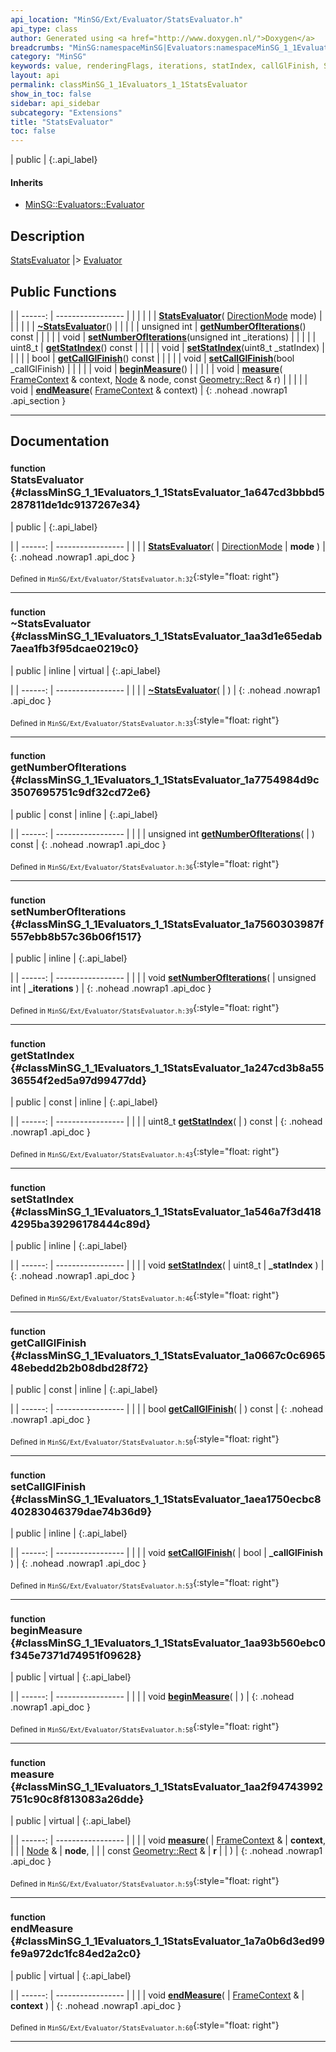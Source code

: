 ```yaml
---
api_location: "MinSG/Ext/Evaluator/StatsEvaluator.h"
api_type: class
author: Generated using <a href="http://www.doxygen.nl/">Doxygen</a>
breadcrumbs: "MinSG:namespaceMinSG|Evaluators:namespaceMinSG_1_1Evaluators"
category: "MinSG"
keywords: value, renderingFlags, iterations, statIndex, callGlFinish, StatsEvaluator, ~StatsEvaluator, getNumberOfIterations, setNumberOfIterations, getStatIndex, setStatIndex, getCallGlFinish, setCallGlFinish, beginMeasure, measure, endMeasure
layout: api
permalink: classMinSG_1_1Evaluators_1_1StatsEvaluator
show_in_toc: false
sidebar: api_sidebar
subcategory: "Extensions"
title: "StatsEvaluator"
toc: false
---
```


| public |
{:.api_label}

#### Inherits

* [MinSG::Evaluators::Evaluator](classMinSG_1_1Evaluators_1_1Evaluator)


## Description



 [StatsEvaluator](classMinSG_1_1Evaluators_1_1StatsEvaluator) |> [Evaluator](classMinSG_1_1Evaluators_1_1Evaluator) 



## Public Functions

|
| ------: | ----------------- |
|  | |
|  | **[StatsEvaluator](#classMinSG_1_1Evaluators_1_1StatsEvaluator_1a647cd3bbbd5287811de1dc9137267e34)**( [DirectionMode](classMinSG_1_1Evaluators_1_1Evaluator#classMinSG_1_1Evaluators_1_1Evaluator_1addbbec5e92458641beb8a715f7904b1b)  mode) |
|  | |
|  | **[~StatsEvaluator](#classMinSG_1_1Evaluators_1_1StatsEvaluator_1aa3d1e65edab7aea1fb3f95dcae0219c0)**() |
|  | |
| unsigned int | **[getNumberOfIterations](#classMinSG_1_1Evaluators_1_1StatsEvaluator_1a7754984d9c3507695751c9df32cd72e6)**() const |
|  | |
| void | **[setNumberOfIterations](#classMinSG_1_1Evaluators_1_1StatsEvaluator_1a7560303987f557ebb8b57c36b06f1517)**(unsigned int _iterations) |
|  | |
| uint8_t | **[getStatIndex](#classMinSG_1_1Evaluators_1_1StatsEvaluator_1a247cd3b8a5536554f2ed5a97d99477dd)**() const |
|  | |
| void | **[setStatIndex](#classMinSG_1_1Evaluators_1_1StatsEvaluator_1a546a7f3d4184295ba39296178444c89d)**(uint8_t _statIndex) |
|  | |
| bool | **[getCallGlFinish](#classMinSG_1_1Evaluators_1_1StatsEvaluator_1a0667c0c696548ebedd2b2b08dbd28f72)**() const |
|  | |
| void | **[setCallGlFinish](#classMinSG_1_1Evaluators_1_1StatsEvaluator_1aea1750ecbc840283046379dae74b36d9)**(bool _callGlFinish) |
|  | |
| void | **[beginMeasure](#classMinSG_1_1Evaluators_1_1StatsEvaluator_1aa93b560ebc0f345e7371d74951f09628)**() |
|  | |
| void | **[measure](#classMinSG_1_1Evaluators_1_1StatsEvaluator_1aa2f94743992751c90c8f813083a26dde)**( [FrameContext](classMinSG_1_1FrameContext) & context,  [Node](classMinSG_1_1Node) & node, const [Geometry::Rect](namespaceGeometry#namespaceGeometry_1acedeea2f6bddd99f077df6f73901a875) & r) |
|  | |
| void | **[endMeasure](#classMinSG_1_1Evaluators_1_1StatsEvaluator_1a7a0b6d3ed99fe9a972dc1fc84ed2a2c0)**( [FrameContext](classMinSG_1_1FrameContext) & context) |
{: .nohead .nowrap1 .api_section }


-------------------------------------------------------------------

## Documentation

### <small>function</small><br/> StatsEvaluator {#classMinSG_1_1Evaluators_1_1StatsEvaluator_1a647cd3bbbd5287811de1dc9137267e34}

| public |
{:.api_label}

|
| ------: | ----------------- |
|  |
|  **[StatsEvaluator](#classMinSG_1_1Evaluators_1_1StatsEvaluator_1a647cd3bbbd5287811de1dc9137267e34)**( |  [DirectionMode](classMinSG_1_1Evaluators_1_1Evaluator#classMinSG_1_1Evaluators_1_1Evaluator_1addbbec5e92458641beb8a715f7904b1b)  | **mode** ) |
{: .nohead .nowrap1 .api_doc }





<sub>Defined in `MinSG/Ext/Evaluator/StatsEvaluator.h:32`</sub>{:style="float: right"}

-------------------------------------------------------------------

### <small>function</small><br/> ~StatsEvaluator {#classMinSG_1_1Evaluators_1_1StatsEvaluator_1aa3d1e65edab7aea1fb3f95dcae0219c0}

| public | inline | virtual |
{:.api_label}

|
| ------: | ----------------- |
|  |
|  **[~StatsEvaluator](#classMinSG_1_1Evaluators_1_1StatsEvaluator_1aa3d1e65edab7aea1fb3f95dcae0219c0)**( |  ) |
{: .nohead .nowrap1 .api_doc }





<sub>Defined in `MinSG/Ext/Evaluator/StatsEvaluator.h:33`</sub>{:style="float: right"}

-------------------------------------------------------------------

### <small>function</small><br/> getNumberOfIterations {#classMinSG_1_1Evaluators_1_1StatsEvaluator_1a7754984d9c3507695751c9df32cd72e6}

| public | const | inline |
{:.api_label}

|
| ------: | ----------------- |
|  |
| unsigned int **[getNumberOfIterations](#classMinSG_1_1Evaluators_1_1StatsEvaluator_1a7754984d9c3507695751c9df32cd72e6)**( |  ) const |
{: .nohead .nowrap1 .api_doc }





<sub>Defined in `MinSG/Ext/Evaluator/StatsEvaluator.h:36`</sub>{:style="float: right"}

-------------------------------------------------------------------

### <small>function</small><br/> setNumberOfIterations {#classMinSG_1_1Evaluators_1_1StatsEvaluator_1a7560303987f557ebb8b57c36b06f1517}

| public | inline |
{:.api_label}

|
| ------: | ----------------- |
|  |
| void **[setNumberOfIterations](#classMinSG_1_1Evaluators_1_1StatsEvaluator_1a7560303987f557ebb8b57c36b06f1517)**( | unsigned int | **_iterations** ) |
{: .nohead .nowrap1 .api_doc }





<sub>Defined in `MinSG/Ext/Evaluator/StatsEvaluator.h:39`</sub>{:style="float: right"}

-------------------------------------------------------------------

### <small>function</small><br/> getStatIndex {#classMinSG_1_1Evaluators_1_1StatsEvaluator_1a247cd3b8a5536554f2ed5a97d99477dd}

| public | const | inline |
{:.api_label}

|
| ------: | ----------------- |
|  |
| uint8_t **[getStatIndex](#classMinSG_1_1Evaluators_1_1StatsEvaluator_1a247cd3b8a5536554f2ed5a97d99477dd)**( |  ) const |
{: .nohead .nowrap1 .api_doc }





<sub>Defined in `MinSG/Ext/Evaluator/StatsEvaluator.h:43`</sub>{:style="float: right"}

-------------------------------------------------------------------

### <small>function</small><br/> setStatIndex {#classMinSG_1_1Evaluators_1_1StatsEvaluator_1a546a7f3d4184295ba39296178444c89d}

| public | inline |
{:.api_label}

|
| ------: | ----------------- |
|  |
| void **[setStatIndex](#classMinSG_1_1Evaluators_1_1StatsEvaluator_1a546a7f3d4184295ba39296178444c89d)**( | uint8_t | **_statIndex** ) |
{: .nohead .nowrap1 .api_doc }





<sub>Defined in `MinSG/Ext/Evaluator/StatsEvaluator.h:46`</sub>{:style="float: right"}

-------------------------------------------------------------------

### <small>function</small><br/> getCallGlFinish {#classMinSG_1_1Evaluators_1_1StatsEvaluator_1a0667c0c696548ebedd2b2b08dbd28f72}

| public | const | inline |
{:.api_label}

|
| ------: | ----------------- |
|  |
| bool **[getCallGlFinish](#classMinSG_1_1Evaluators_1_1StatsEvaluator_1a0667c0c696548ebedd2b2b08dbd28f72)**( |  ) const |
{: .nohead .nowrap1 .api_doc }





<sub>Defined in `MinSG/Ext/Evaluator/StatsEvaluator.h:50`</sub>{:style="float: right"}

-------------------------------------------------------------------

### <small>function</small><br/> setCallGlFinish {#classMinSG_1_1Evaluators_1_1StatsEvaluator_1aea1750ecbc840283046379dae74b36d9}

| public | inline |
{:.api_label}

|
| ------: | ----------------- |
|  |
| void **[setCallGlFinish](#classMinSG_1_1Evaluators_1_1StatsEvaluator_1aea1750ecbc840283046379dae74b36d9)**( | bool | **_callGlFinish** ) |
{: .nohead .nowrap1 .api_doc }





<sub>Defined in `MinSG/Ext/Evaluator/StatsEvaluator.h:53`</sub>{:style="float: right"}

-------------------------------------------------------------------

### <small>function</small><br/> beginMeasure {#classMinSG_1_1Evaluators_1_1StatsEvaluator_1aa93b560ebc0f345e7371d74951f09628}

| public | virtual |
{:.api_label}

|
| ------: | ----------------- |
|  |
| void **[beginMeasure](#classMinSG_1_1Evaluators_1_1StatsEvaluator_1aa93b560ebc0f345e7371d74951f09628)**( |  ) |
{: .nohead .nowrap1 .api_doc }





<sub>Defined in `MinSG/Ext/Evaluator/StatsEvaluator.h:58`</sub>{:style="float: right"}

-------------------------------------------------------------------

### <small>function</small><br/> measure {#classMinSG_1_1Evaluators_1_1StatsEvaluator_1aa2f94743992751c90c8f813083a26dde}

| public | virtual |
{:.api_label}

|
| ------: | ----------------- |
|  |
| void **[measure](#classMinSG_1_1Evaluators_1_1StatsEvaluator_1aa2f94743992751c90c8f813083a26dde)**( |  [FrameContext](classMinSG_1_1FrameContext) & | **context**, |
| |  [Node](classMinSG_1_1Node) & | **node**, |
| | const [Geometry::Rect](namespaceGeometry#namespaceGeometry_1acedeea2f6bddd99f077df6f73901a875) & | **r** |
|   ) |
{: .nohead .nowrap1 .api_doc }





<sub>Defined in `MinSG/Ext/Evaluator/StatsEvaluator.h:59`</sub>{:style="float: right"}

-------------------------------------------------------------------

### <small>function</small><br/> endMeasure {#classMinSG_1_1Evaluators_1_1StatsEvaluator_1a7a0b6d3ed99fe9a972dc1fc84ed2a2c0}

| public | virtual |
{:.api_label}

|
| ------: | ----------------- |
|  |
| void **[endMeasure](#classMinSG_1_1Evaluators_1_1StatsEvaluator_1a7a0b6d3ed99fe9a972dc1fc84ed2a2c0)**( |  [FrameContext](classMinSG_1_1FrameContext) & | **context** ) |
{: .nohead .nowrap1 .api_doc }





<sub>Defined in `MinSG/Ext/Evaluator/StatsEvaluator.h:60`</sub>{:style="float: right"}

-------------------------------------------------------------------

